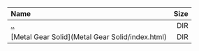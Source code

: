 |Name|Size|
|:---|---:|
|[..](../index.html)|DIR|
|[Metal Gear Solid](Metal Gear Solid/index.html)|DIR|
